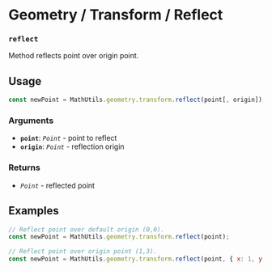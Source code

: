 Geometry / Transform / Reflect
==============================

### `reflect`

Method reflects point over origin point.


Usage
-----

```js
const newPoint = MathUtils.geometry.transform.reflect(point[, origin]);
```


### Arguments

* **`point`**: *`Point`* - point to reflect
* **`origin`**: *`Point`* - reflection origin


### Returns

* *`Point`* - reflected point


Examples
--------

```js
// Reflect point over default origin (0,0).
const newPoint = MathUtils.geometry.transform.reflect(point);

// Reflect point over origin point (1,3).
const newPoint = MathUtils.geometry.transform.reflect(point, { x: 1, y: 3 });
```
